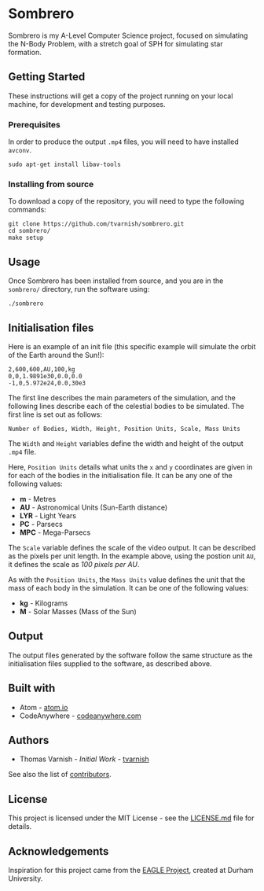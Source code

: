 # Sombrero
Sombrero is my A-Level Computer Science project, focused on simulating the N-Body Problem, with a stretch goal of SPH for simulating star formation.

## Getting Started
These instructions will get a copy of the project running on your local machine, for development and testing purposes.

### Prerequisites
In order to produce the output `.mp4` files, you will need to have installed `avconv`.

```
sudo apt-get install libav-tools
```

### Installing from source
To download a copy of the repository, you will need to type the following commands:

```
git clone https://github.com/tvarnish/sombrero.git
cd sombrero/
make setup
```

## Usage
Once Sombrero has been installed from source, and you are in the `sombrero/` directory, run the software using:

```
./sombrero
```

## Initialisation files
Here is an example of an init file (this specific example will simulate the orbit of the Earth around the Sun!):

```
2,600,600,AU,100,kg
0,0,1.9891e30,0.0,0.0
-1,0,5.972e24,0.0,30e3
```

The first line describes the main parameters of the simulation, and the following lines describe each of the celestial bodies to be simulated. The first line is set out as follows:

```
Number of Bodies, Width, Height, Position Units, Scale, Mass Units
```

The `Width` and `Height` variables define the width and height of the output `.mp4` file.

Here, `Position Units` details what units the `x` and `y` coordinates are given in for each of the bodies in the initialisation file. It can be any one of the following values:

* **m** - Metres
* **AU** - Astronomical Units (Sun-Earth distance)
* **LYR** - Light Years
* **PC** - Parsecs
* **MPC** - Mega-Parsecs

The `Scale` variable defines the scale of the video output. It can be described as the pixels per unit length. In the example above, using the postion unit `AU`, it defines the scale as *100 pixels per AU*.

As with the `Position Units`, the `Mass Units` value defines the unit that the mass of each body in the simulation. It can be one of the following values:

* **kg** - Kilograms
* **M** - Solar Masses (Mass of the Sun)

## Output
The output files generated by the software follow the same structure as the initialisation files supplied to the software, as described above.

## Built with
* Atom - [atom.io](https://atom.io/)
* CodeAnywhere - [codeanywhere.com](https://codeanywhere.com/)

## Authors
* Thomas Varnish - *Initial Work* - [tvarnish](https://github.com/tvarnish/)

See also the list of [contributors](https://github.com/tvarnish/sombrero/contributors).

## License
This project is licensed under the MIT License - see the [LICENSE.md](https://github.com/tvarnish/LICENSE.md) file for details.

## Acknowledgements
Inspiration for this project came from the [EAGLE Project](http://icc.dur.ac.uk/Eagle/), created at Durham University.
